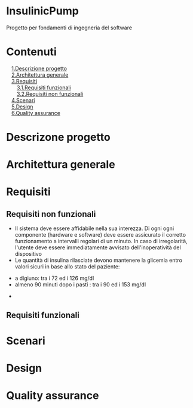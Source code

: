 # InsulinicPump
Progetto per fondamenti di ingegneria del software

# Contenuti
&emsp;[1.Descrizione progetto](#descrizione)  
&emsp;[2.Architettura generale](#architettura)  
&emsp;[3.Requisiti](#requisiti)  
&emsp;&emsp;[3.1.Requisiti funzionali](#rf)  
&emsp;&emsp;[3.2.Requisiti non funzionali](#rnf)  
&emsp;[4.Scenari](#scenari)  
&emsp;[5.Design](#design)  
&emsp;[6.Quality assurance](#qa)  
  

# Descrizone progetto <a name="descrizione"></a>

# Architettura generale <a name="architettura"></a>

# Requisiti <a name="requisiti"></a>

## Requisiti non funzionali <a name="rf"></a>
* Il sistema deve essere affidabile nella sua interezza. Di ogni ogni componente (hardware e software) deve essere assicurato il corretto funzionamento a intervalli  regolari di un minuto. In caso di irregolarità, l'utente deve essere immediatamente avvisato dell'inoperatività del dispositivo
* Le quantità di insulina rilasciate devono mantenere la glicemia entro valori sicuri in base allo stato del paziente:
- a digiuno: tra i 72 ed i 126 mg/dl
- almeno 90 minuti dopo i pasti : tra i 90 ed i 153 mg/dl
*

## Requisiti funzionali <a name="rnf"></a>

# Scenari <a name="scenari"></a>

# Design <a name="design"></a>

# Quality assurance <a name="qa"></a>

